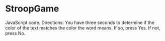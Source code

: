 # StroopGame
JavaScript code.
Directions: You have three seconds to determine if the color of the text matches the color the word means. If so, press Yes. If not, press No.
